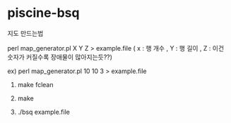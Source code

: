 # piscine-bsq

지도 만드는법

perl map_generator.pl X Y Z > example.file
( x : 행 개수 , Y : 행 길이 , Z : 이건 숫자가 커질수록 장애물이 많아지는듯??)

ex) perl map_generator.pl 10 10 3 > example.file

1. make fclean

2. make

3. ./bsq example.file
